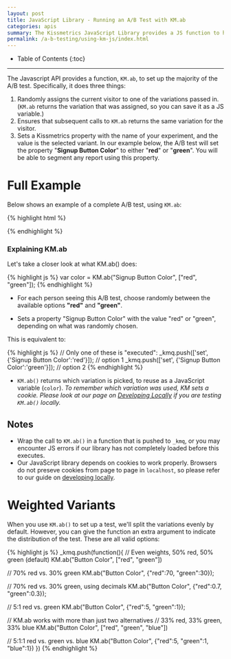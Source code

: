 ```yaml
---
layout: post
title: JavaScript Library - Running an A/B Test with KM.ab
categories: apis
summary: The Kissmetrics JavaScript Library provides a JS function to help you set up the A/B test. It does the three things every A/B test needs, all in one fell swoop. However, it requires you to edit some JavaScript on your site, though. Read here for some examples.
permalink: /a-b-testing/using-km-js/index.html
---
```

* Table of Contents
{:toc}
* * *

The Javascript API provides a function, `KM.ab`, to set up the majority of the A/B test. Specifically, it does three things:

1. Randomly assigns the current visitor to one of the variations passed in. (`KM.ab` returns the variation that was assigned, so you can save it as a JS variable.)
2. Ensures that subsequent calls to `KM.ab` returns the same variation for the visitor.
3. Sets a Kissmetrics property with the name of your experiment, and the value is the selected variant. In our example below, the A/B test will set the property "**Signup Button Color**" to either "**red**" or "**green**". You will be able to segment any report using this property.

# Full Example

Below shows an example of a complete A/B test, using `KM.ab`:

{% highlight html %}
<!--
  Here is our signup button. Notice that it is hidden by
  setting the style to "display: none". Also notice that
  it is by default using the "green" image.
-->
<img src="/images/green.png" id="signup_button" style="display: none"/>

<script type="text/javascript">
  // If for some reason Kissmetrics doesn't load or there is an error we'll just show the default green button after 1.5s
  var abTimeout1 = setTimeout(function(){
    document.getElementById("signup_button").style.display = '';
  }, 1500);

  // Now we need to add some Javascript code to run our A/B test.
  // Using _kmq.push to call our setup function ensures that it is only called once KM is loaded.
  _kmq.push(function(){
    // Set up the experiment (this is the meat and potatoes)
    var color = KM.ab("Signup Button Color", ["red", "green"]);

    // Set the button color
    var button = document.getElementById("signup_button");
    button.src = "/images/"+color+".png"; // Set the button color
    button.style.display = ''; // Show the button

    // Clear the timeout, since this worked fine
    clearTimeout(abTimeout1);
  });

  // Record when someone clicks on the button
  _kmq.push(["trackClick", "signup_button", "Clicked Signup"])
</script>
{% endhighlight %}

### Explaining KM.ab

Let's take a closer look at what KM.ab() does:

{% highlight js %}
var color = KM.ab("Signup Button Color", ["red", "green"]);
{% endhighlight %}

* For each person seeing this A/B test, choose randomly between the available options **"red"** and **"green"**.

* Sets a property "Signup Button Color" with the value "red" or "green", depending on what was randomly chosen.

This is equivalent to:

{% highlight js %}
// Only one of these is "executed":
_kmq.push(['set', {'Signup Button Color':'red'}]);   // option 1
_kmq.push(['set', {'Signup Button Color':'green'}]); // option 2
{% endhighlight %}

* `KM.ab()` returns which variation is picked, to reuse as a JavaScript variable (`color`). *To remember which variation was used, KM sets a cookie. Please look at our page on [Developing Locally][local] if you are testing `KM.ab()` locally.*

## Notes

* Wrap the call to `KM.ab()` in a function that is pushed to `_kmq`, or you may encounter JS errors if our library has not completely loaded before this executes.
* Our JavaScript library depends on cookies to work properly. Browsers do not preseve cookies from page to page in `localhost`, so please refer to our guide on [developing locally][local].

# Weighted Variants

When you use `KM.ab()` to set up a test, we'll split the variations evenly by default. However, you can give the function an extra argument to indicate the distribution of the test. These are all valid options:

{% highlight js %}
_kmq.push(function(){
  // Even weights, 50% red, 50% green (default)
  KM.ab("Button Color", ["red", "green"])

  // 70% red vs. 30% green
  KM.ab("Button Color", {"red":70, "green":30});

  // 70% red vs. 30% green, using decimals
  KM.ab("Button Color", {"red":0.7, "green":0.3});

  // 5:1 red vs. green
  KM.ab("Button Color", {"red":5, "green":1});


  // KM.ab works with more than just two alternatives
  // 33% red, 33% green, 33% blue
  KM.ab("Button Color", ["red", "green", "blue"])

  // 5:1:1 red vs. green vs. blue
  KM.ab("Button Color", {"red":5, "green":1, "blue":1})
})
{% endhighlight %}

[local]: /advanced/local-development
